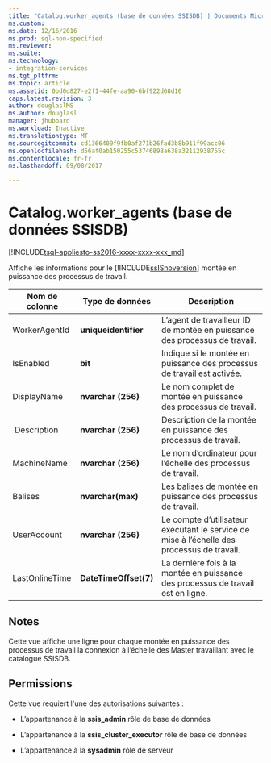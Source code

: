 ```yaml
---
title: "Catalog.worker_agents (base de données SSISDB) | Documents Microsoft"
ms.custom: 
ms.date: 12/16/2016
ms.prod: sql-non-specified
ms.reviewer: 
ms.suite: 
ms.technology:
- integration-services
ms.tgt_pltfrm: 
ms.topic: article
ms.assetid: 0bd0d827-e2f1-44fe-aa90-6bf922d68d16
caps.latest.revision: 3
author: douglaslMS
ms.author: douglasl
manager: jhubbard
ms.workload: Inactive
ms.translationtype: MT
ms.sourcegitcommit: cd1366409f9fb0af271b26fad3b8b911f99acc06
ms.openlocfilehash: d56af0ab150255c53746898a638a32112938755c
ms.contentlocale: fr-fr
ms.lasthandoff: 09/08/2017

---
```

# <a name="catalogworkeragents-ssisdb-database"></a>Catalog.worker_agents (base de données SSISDB)
[!INCLUDE[tsql-appliesto-ss2016-xxxx-xxxx-xxx_md](../../includes/tsql-appliesto-ss2016-xxxx-xxxx-xxx-md.md)]

Affiche les informations pour le [!INCLUDE[ssISnoversion](../../includes/ssisnoversion-md.md)] montée en puissance des processus de travail.

|Nom de colonne|Type de données| Description|  
|-----------------|---------------|-----------------|  
|WorkerAgentId|**uniqueidentifier**|L’agent de travailleur ID de montée en puissance des processus de travail.|
|IsEnabled|**bit**|Indique si le montée en puissance des processus de travail est activée.|
|DisplayName|**nvarchar (256)**|Le nom complet de montée en puissance des processus de travail.|
| Description|**nvarchar (256)**|Description de la montée en puissance des processus de travail.|
|MachineName|**nvarchar (256)**|Le nom d’ordinateur pour l’échelle des processus de travail.|
|Balises|**nvarchar(max)**|Les balises de montée en puissance des processus de travail.|
|UserAccount|**nvarchar (256)**|Le compte d’utilisateur exécutant le service de mise à l’échelle des processus de travail.|
|LastOnlineTime|**DateTimeOffset(7)**|La dernière fois à la montée en puissance des processus de travail est en ligne.|

## <a name="remarks"></a>Notes
Cette vue affiche une ligne pour chaque montée en puissance des processus de travail la connexion à l’échelle des Master travaillant avec le catalogue SSISDB.

## <a name="permissions"></a>Permissions
Cette vue requiert l'une des autorisations suivantes :

- L’appartenance à la **ssis_admin** rôle de base de données

- L’appartenance à la **ssis_cluster_executor** rôle de base de données

- L’appartenance à la **sysadmin** rôle de serveur

